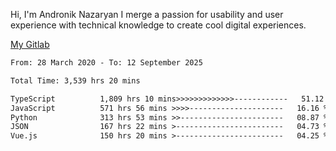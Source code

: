 Hi, I'm Andronik Nazaryan
I merge a passion for usability and user experience with technical knowledge to create cool digital experiences.

[My Gitlab](https://gitlab.com/anridev24)

<!--START_SECTION:waka-->

```txt
From: 28 March 2020 - To: 12 September 2025

Total Time: 3,539 hrs 20 mins

TypeScript          1,809 hrs 10 mins>>>>>>>>>>>>>------------   51.12 %
JavaScript          571 hrs 56 mins >>>>---------------------   16.16 %
Python              313 hrs 53 mins >>-----------------------   08.87 %
JSON                167 hrs 22 mins >------------------------   04.73 %
Vue.js              150 hrs 20 mins >------------------------   04.25 %
```

<!--END_SECTION:waka-->
